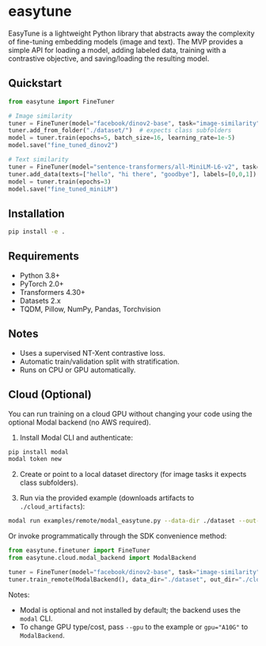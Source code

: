 # easytune

EasyTune is a lightweight Python library that abstracts away the complexity of fine-tuning embedding models (image and text). The MVP provides a simple API for loading a model, adding labeled data, training with a contrastive objective, and saving/loading the resulting model.

## Quickstart

```python
from easytune import FineTuner

# Image similarity
tuner = FineTuner(model="facebook/dinov2-base", task="image-similarity")
tuner.add_from_folder("./dataset/")  # expects class subfolders
model = tuner.train(epochs=5, batch_size=16, learning_rate=1e-5)
model.save("fine_tuned_dinov2")

# Text similarity
tuner = FineTuner(model="sentence-transformers/all-MiniLM-L6-v2", task="text-similarity")
tuner.add_data(texts=["hello", "hi there", "goodbye"], labels=[0,0,1])
model = tuner.train(epochs=3)
model.save("fine_tuned_miniLM")
```

## Installation

```bash
pip install -e .
```

## Requirements
- Python 3.8+
- PyTorch 2.0+
- Transformers 4.30+
- Datasets 2.x
- TQDM, Pillow, NumPy, Pandas, Torchvision

## Notes
- Uses a supervised NT-Xent contrastive loss.
- Automatic train/validation split with stratification.
- Runs on CPU or GPU automatically.

## Cloud (Optional)

You can run training on a cloud GPU without changing your code using the optional Modal backend (no AWS required).

1) Install Modal CLI and authenticate:

```bash
pip install modal
modal token new
```

2) Create or point to a local dataset directory (for image tasks it expects class subfolders).

3) Run via the provided example (downloads artifacts to `./cloud_artifacts`):

```bash
modal run examples/remote/modal_easytune.py --data-dir ./dataset --out-dir ./cloud_artifacts --model facebook/dinov2-base --task image-similarity
```

Or invoke programmatically through the SDK convenience method:

```python
from easytune.finetuner import FineTuner
from easytune.cloud.modal_backend import ModalBackend

tuner = FineTuner(model="facebook/dinov2-base", task="image-similarity")
tuner.train_remote(ModalBackend(), data_dir="./dataset", out_dir="./cloud_artifacts", epochs=5, batch_size=16, learning_rate=1e-5)
```

Notes:
- Modal is optional and not installed by default; the backend uses the `modal` CLI.
- To change GPU type/cost, pass `--gpu` to the example or `gpu="A10G"` to `ModalBackend`.